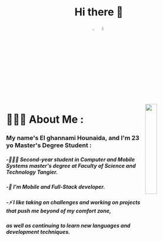 <h1 align="center">Hi there 👋</h1>
<p align="center">
  <a href="https://www.linkedin.com/in/el-ghannami-hounaida-a35202216/"><img src="https://cdn-icons-png.flaticon.com/512/174/174857.png" width="3%"/></a>
  <a href="https://www.linkedin.com/in/el-ghannami-hounaida-a35202216/"><img src="https://cdn-icons-png.flaticon.com/512/942/942925.png" width="5%"/></a>
  </p>
  <img src="https://img.freepik.com/vecteurs-libre/illustration-concept-conception-interaction_114360-1442.jpg?w=740&t=st=1669754518~exp=1669755118~hmac=597b5b2043df8c34de457b141bf0a73a122c3dfd396fc6ce8e040f7089c7c06f" align="right" width="25%"/>
  
# 👩🏻‍🦰 About Me :
### My name's El ghannami Hounaida, and I'm 23 yo Master's Degree Student :

##### -👨🏻‍🎓 Second-year student in Computer and Mobile Systems master's degree at Faculty of Science and Technology Tangier.
##### -🔭 I'm Mobile and Full-Stack developer.
##### -⚡ I like taking on challenges and working on projects that push me beyond of my comfort zone,
##### as well as continuing to learn new languages and development techniques.

